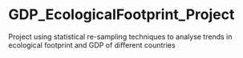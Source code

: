 # GDP_EcologicalFootprint_Project
Project using statistical re-sampling techniques to analyse trends in ecological footprint and GDP of different countries
